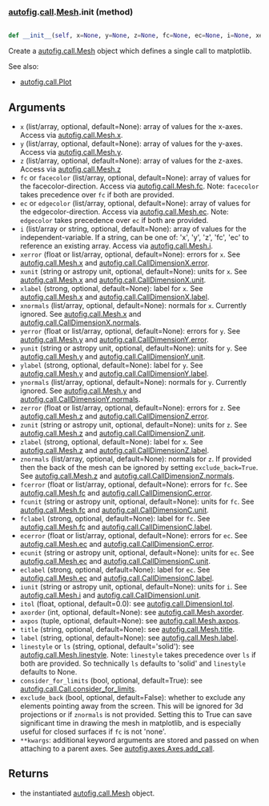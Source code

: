 ### [autofig](autofig.md).[call](autofig.call.md).[Mesh](autofig.call.Mesh.md).__init__ (method)


```py

def __init__(self, x=None, y=None, z=None, fc=None, ec=None, i=None, xerror=None, xunit=None, xlabel=None, xnormals=None, yerror=None, yunit=None, ylabel=None, ynormals=None, zerror=None, zunit=None, zlabel=None, znormals=None, fcunit=None, fclabel=None, fcmap=None, ecunit=None, eclabel=None, ecmap=None, iunit=None, itol=0.0, axorder=None, axpos=None, title=None, label=None, linestyle=None, consider_for_limits=True, uncover=True, trail=0, exclude_back=False, **kwargs)

```



Create a [autofig.call.Mesh](autofig.call.Mesh.md) object which defines a single call to
matplotlib.

See also:

* [autofig.call.Plot](autofig.call.Plot.md)


Arguments
-------------
* `x` (list/array, optional, default=None): array of values for the x-axes.
    Access via [autofig.call.Mesh.x](autofig.call.Mesh.x.md).
* `y` (list/array, optional, default=None): array of values for the y-axes.
    Access via [autofig.call.Mesh.y](autofig.call.Mesh.y.md).
* `z` (list/array, optional, default=None): array of values for the z-axes.
    Access via [autofig.call.Mesh.z](autofig.call.Mesh.z.md)
* `fc` or `facecolor` (list/array, optional, default=None): array of values for the
    facecolor-direction.  Access via [autofig.call.Mesh.fc](autofig.call.Mesh.fc.md).  Note: `facecolor`
    takes precedence over `fc` if both are provided.
* `ec` or `edgecolor` (list/array, optional, default=None): array of values for the
    edgecolor-direction.  Access via [autofig.call.Mesh.ec](autofig.call.Mesh.ec.md).  Note: `edgecolor`
    takes precedence over `ec` if both are provided.
* `i` (list/array or string, optional, default=None): array of values for
    the independent-variable.  If a string, can be one of: 'x', 'y', 'z',
    'fc', 'ec' to reference an existing array.  Access via
    [autofig.call.Mesh.i](autofig.call.Mesh.i.md).
* `xerror` (float or list/array, optional, default=None): errors for `x`.
    See [autofig.call.Mesh.x](autofig.call.Mesh.x.md) and [autofig.call.CallDimensionX.error](autofig.call.CallDimensionX.error.md).
* `xunit` (string or astropy unit, optional, default=None): units for `x`.
    See [autofig.call.Mesh.x](autofig.call.Mesh.x.md) and [autofig.call.CallDimensionX.unit](autofig.call.CallDimensionX.unit.md).
* `xlabel` (strong, optional, default=None): label for `x`.
    See [autofig.call.Mesh.x](autofig.call.Mesh.x.md) and [autofig.call.CallDimensionX.label](autofig.call.CallDimensionX.label.md).
* `xnormals` (list/array, optional, default=None): normals for `x`.
    Currently ignored.
    See [autofig.call.Mesh.x](autofig.call.Mesh.x.md) and [autofig.call.CallDimensionX.normals](autofig.call.CallDimensionX.normals.md).
* `yerror` (float or list/array, optional, default=None): errors for `y`.
    See [autofig.call.Mesh.y](autofig.call.Mesh.y.md) and [autofig.call.CallDimensionY.error](autofig.call.CallDimensionY.error.md).
* `yunit` (string or astropy unit, optional, default=None): units for `y`.
    See [autofig.call.Mesh.y](autofig.call.Mesh.y.md) and [autofig.call.CallDimensionY.unit](autofig.call.CallDimensionY.unit.md).
* `ylabel` (strong, optional, default=None): label for `y`.
    See [autofig.call.Mesh.y](autofig.call.Mesh.y.md) and [autofig.call.CallDimensionY.label](autofig.call.CallDimensionY.label.md).
* `ynormals` (list/array, optional, default=None): normals for `y`.
    Currently ignored.
    See [autofig.call.Mesh.y](autofig.call.Mesh.y.md) and [autofig.call.CallDimensionY.normals](autofig.call.CallDimensionY.normals.md).
* `zerror` (float or list/array, optional, default=None): errors for `z`.
    See [autofig.call.Mesh.z](autofig.call.Mesh.z.md) and [autofig.call.CallDimensionZ.error](autofig.call.CallDimensionZ.error.md).
* `zunit` (string or astropy unit, optional, default=None): units for `z`.
    See [autofig.call.Mesh.z](autofig.call.Mesh.z.md) and [autofig.call.CallDimensionZ.unit](autofig.call.CallDimensionZ.unit.md).
* `zlabel` (strong, optional, default=None): label for `x`.
    See [autofig.call.Mesh.z](autofig.call.Mesh.z.md) and [autofig.call.CallDimensionZ.label](autofig.call.CallDimensionZ.label.md).
* `znormals` (list/array, optional, default=None): normals for `z`.
    If provided then the back of the mesh can be ignored by setting
    `exclude_back=True`.
    See [autofig.call.Mesh.z](autofig.call.Mesh.z.md) and [autofig.call.CallDimensionZ.normals](autofig.call.CallDimensionZ.normals.md).
* `fcerror` (float or list/array, optional, default=None): errors for `fc`.
    See [autofig.call.Mesh.fc](autofig.call.Mesh.fc.md) and [autofig.call.CallDimensionC.error](autofig.call.CallDimensionC.error.md).
* `fcunit` (string or astropy unit, optional, default=None): units for `fc`.
    See [autofig.call.Mesh.fc](autofig.call.Mesh.fc.md) and [autofig.call.CallDimensionC.unit](autofig.call.CallDimensionC.unit.md).
* `fclabel` (strong, optional, default=None): label for `fc`.
    See [autofig.call.Mesh.fc](autofig.call.Mesh.fc.md) and [autofig.call.CallDimensionC.label](autofig.call.CallDimensionC.label.md).
* `ecerror` (float or list/array, optional, default=None): errors for `ec`.
    See [autofig.call.Mesh.ec](autofig.call.Mesh.ec.md) and [autofig.call.CallDimensionC.error](autofig.call.CallDimensionC.error.md).
* `ecunit` (string or astropy unit, optional, default=None): units for `ec`.
    See [autofig.call.Mesh.ec](autofig.call.Mesh.ec.md) and [autofig.call.CallDimensionC.unit](autofig.call.CallDimensionC.unit.md).
* `eclabel` (strong, optional, default=None): label for `ec`.
    See [autofig.call.Mesh.ec](autofig.call.Mesh.ec.md) and [autofig.call.CallDimensionC.label](autofig.call.CallDimensionC.label.md).
* `iunit` (string or astropy unit, optional, default=None): units for `i`.
    See [autofig.call.Mesh.i](autofig.call.Mesh.i.md) and [autofig.call.CallDimensionI.unit](autofig.call.CallDimensionI.unit.md).
* `itol` (float, optional, default=0.0): see [autofig.call.DimensionI.tol](autofig.call.DimensionI.tol.md).
* `axorder` (int, optional, default=None): see [autofig.call.Mesh.axorder](autofig.call.Mesh.axorder.md).
* `axpos` (tuple, optional, default=None): see [autofig.call.Mesh.axpos](autofig.call.Mesh.axpos.md).
* `title` (string, optional, default=None): see [autofig.call.Mesh.title](autofig.call.Mesh.title.md).
* `label` (string, optional, default=None): see [autofig.call.Mesh.label](autofig.call.Mesh.label.md).
* `linestyle` or `ls` (string, optional, default='solid'): see
    [autofig.call.Mesh.linestyle](autofig.call.Mesh.linestyle.md). Note: `linestyle` takes precedence
    over `ls` if both are provided.  So technically `ls` defaults
    to 'solid' and `linestyle` defaults to None.
* `consider_for_limits` (bool, optional, default=True): see
    [autofig.call.Call.consider_for_limits](autofig.call.Call.consider_for_limits.md).
* `exclude_back` (bool, optional, default=False): whether to exclude
    any elements pointing away from the screen.  This will be ignored
    for 3d projections or if `znormals` is not provided.  Setting this
    to True can save significant time in drawing the mesh in matplotlib,
    and is especially useful for closed surfaces if `fc` is not 'none'.
* `**kwargs`: additional keyword arguments are stored and passed on when
    attaching to a parent axes.  See [autofig.axes.Axes.add_call](autofig.axes.Axes.add_call.md).

Returns
---------
* the instantiated [autofig.call.Mesh](autofig.call.Mesh.md) object.

